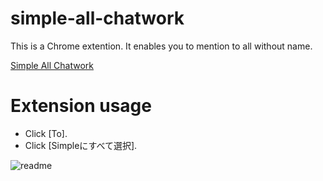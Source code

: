 # simple-all-chatwork

This is a Chrome extention.
It enables you to mention to all without name.

[Simple All Chatwork](https://chrome.google.com/webstore/detail/simple-all-chatwork/pdaoeafgcfegogliddglbpocnlbcjeoh)

# Extension usage

- Click [To].
- Click [Simpleにすべて選択]. 

![readme](https://cloud.githubusercontent.com/assets/7911481/22395697/edb68138-e588-11e6-9e5e-f21a3560e9ee.png)

